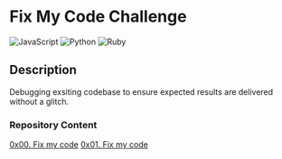 # Fix My Code Challenge
![JavaScript](https://img.shields.io/badge/javascript-%23323330.svg?style=for-the-badge&logo=javascript&logoColor=%23F7DF1E) ![Python](https://img.shields.io/badge/python-3670A0?style=for-the-badge&logo=python&logoColor=ffdd54) ![Ruby](https://img.shields.io/badge/ruby-%23CC342D.svg?style=for-the-badge&logo=ruby&logoColor=white)
## Description
Debugging exsiting codebase to ensure expected results are delivered without a glitch.

### Repository Content
[0x00. Fix my code](https://github.com/Speck249/Fix_My_Code_Challenge/tree/master/0x00-challenge)
[0x01. Fix my code](https://github.com/Speck249/Fix_My_Code_Challenge/tree/master/0x01-challenge)
